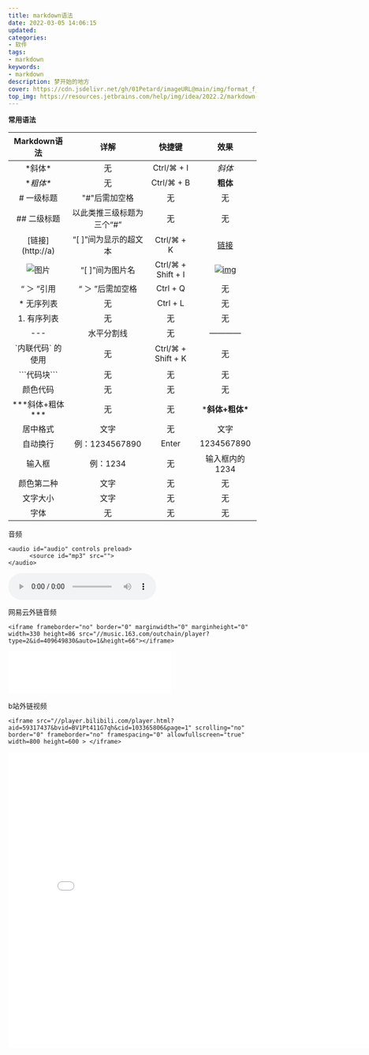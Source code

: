 ```yaml
---
title: markdown语法
date: 2022-03-05 14:06:15
updated:
categories: 
- 软件
tags: 
- markdown
keywords:
- markdown
description: 梦开始的地方
cover: https://cdn.jsdelivr.net/gh/01Petard/imageURL@main/img/format_f_auto.png
top_img: https://resources.jetbrains.com/help/img/idea/2022.2/markdown-basics.png
---
```


**常用语法**

|     **Markdown语法**      |         **详解**          |     **快捷键**     |                           **效果**                           |
| :-----------------------: | :-----------------------: | :----------------: | :----------------------------------------------------------: |
|         \*斜体\*          |            无             |     Ctrl/⌘ + I     |                            *斜体*                            |
|        \**粗体\**         |            无             |     Ctrl/⌘ + B     |                           **粗体**                           |
|        # 一级标题         |       "#"后需加空格       |         无         |                              无                              |
|        ## 二级标题        | 以此类推三级标题为三个“#” |         无         |                              无                              |
|     \[链接](http://a)     |   “[ ]”间为显示的超文本   |     Ctrl/⌘ + K     |      [链接](https://baike.baidu.com/item/链接/2665501)       |
| ![图片](http://url/a.png) |      “[ ]”间为图片名      | Ctrl/⌘ + Shift + I | [![img](https://bkimg.cdn.bcebos.com/pic/d009b3de9c82d158ccbf98bc1b430ed8bc3eb135e42e?x-bce-process=image/resize,m_lfit,w_440,limit_1/format,f_auto)](https://baike.baidu.com/pic/markdown/3245829/0/d009b3de9c82d158ccbf98bc1b430ed8bc3eb135e42e?fr=lemma&ct=single) |
|        “ ＞ ”引用         |     “ ＞ ”后需加空格      |      Ctrl + Q      |                              无                              |
|        * 无序列表         |            无             |      Ctrl + L      |                              无                              |
|        1. 有序列表        |            无             |         无         |                              无                              |
|            ---            |        水平分割线         |         无         |                             ————                             |
|    \`内联代码` 的使用     |            无             | Ctrl/⌘ + Shift + K |                              无                              |
|       \```代码块```       |            无             |         无         |                              无                              |
|         颜色代码          |            无             |         无         |                              无                              |
|    \*\*\*斜体+粗体***     |            无             |         无         |                       ***斜体+粗体\***                       |
|         居中格式          |           文字            |         无         |                             文字                             |
|         自动换行          |      例：1234567890       |       Enter        |                          1234567890                          |
|          输入框           |         例：1234          |         无         |                        输入框内的1234                        |
|        颜色第二种         |           文字            |         无         |                              无                              |
|         文字大小          |           文字            |         无         |                              无                              |
|           字体            |            无             |         无         |                              无                              |

音频

```
<audio id="audio" controls preload>
      <source id="mp3" src="">
</audio>
```

<audio id="audio" controls preload width=330 height=400>
      <source id="mp3" src="">
</audio>

网易云外链音频

```
<iframe frameborder="no" border="0" marginwidth="0" marginheight="0" width=330 height=86 src="//music.163.com/outchain/player?type=2&id=409649830&auto=1&height=66"></iframe>
```
<iframe frameborder="no" border="0" marginwidth="0" marginheight="0" width=330 height=86 src="//music.163.com/outchain/player?type=2&id=409649830&auto=1&height=66"></iframe>

b站外链视频

```
<iframe src="//player.bilibili.com/player.html?aid=59317437&bvid=BV1Pt411G7qh&cid=103365806&page=1" scrolling="no" border="0" frameborder="no" framespacing="0" allowfullscreen="true" width=800 height=600 > </iframe>
```

<iframe src="//player.bilibili.com/player.html?aid=59317437&bvid=BV1Pt411G7qh&cid=103365806&page=1" scrolling="no" border="0" frameborder="no" framespacing="0" allowfullscreen="true" width=800 height=600 > </iframe>
